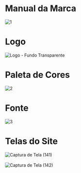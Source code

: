 # Manual da Marca
![1](https://github.com/user-attachments/assets/78077dbe-70a7-4b90-ac38-bfa56c924d58)
<br>
# Logo
![Logo - Fundo Transparente](https://github.com/user-attachments/assets/43d4f1a7-9e5b-422c-a026-d933493e2067)
<br>
# Paleta de Cores
![2](https://github.com/user-attachments/assets/9166b73c-c657-4961-8a8e-c8b711ca7bdb)
<br>
# Fonte
![3](https://github.com/user-attachments/assets/7582a9c7-5494-4d5e-b84c-2e531001da5b)
<br>
# Telas do Site
![Captura de Tela (141)](https://github.com/user-attachments/assets/e2c1e30c-c09c-45b2-90ec-22fca768db9d)
<br>
<br>
![Captura de Tela (142)](https://github.com/user-attachments/assets/864fec63-4b4e-4c9e-8a3b-fc7616105594)






